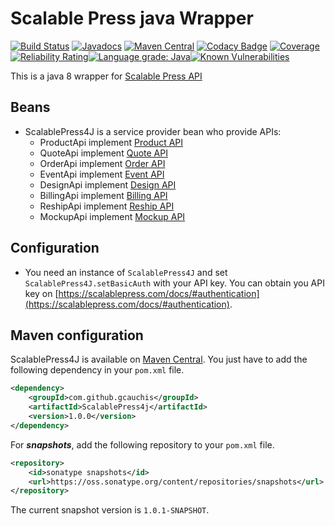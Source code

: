 # Scalable Press java Wrapper

[![Build Status](https://travis-ci.com/gcauchis/ScalablePress4J.svg?branch=master)](https://travis-ci.com/gcauchis/ScalablePress4J) [![Javadocs](http://www.javadoc.io/badge/com.github.gcauchis/ScalablePress4j.svg)](http://www.javadoc.io/doc/com.github.gcauchis/ScalablePress4j) [![Maven Central](https://maven-badges.herokuapp.com/maven-central/com.github.gcauchis/ScalablePress4j/badge.svg)](https://maven-badges.herokuapp.com/maven-central/com.github.gcauchis/ScalablePress4j) [![Codacy Badge](https://api.codacy.com/project/badge/Grade/51a70ee3f0f14a949da114e1c717498b)](https://www.codacy.com/app/gcauchis/ScalablePress4J?utm_source=github.com&amp;utm_medium=referral&amp;utm_content=gcauchis/ScalablePress4J&amp;utm_campaign=Badge_Grade) [![Coverage](https://sonarcloud.io/api/project_badges/measure?project=gcauchis_ScalablePress4J&metric=coverage)](https://sonarcloud.io/dashboard?id=gcauchis_ScalablePress4J) [![Reliability Rating](https://sonarcloud.io/api/project_badges/measure?project=gcauchis_ScalablePress4J&metric=reliability_rating)](https://sonarcloud.io/dashboard?id=gcauchis_ScalablePress4J)[![Language grade: Java](https://img.shields.io/lgtm/grade/java/g/gcauchis/ScalablePress4J.svg?logo=lgtm&logoWidth=18)](https://lgtm.com/projects/g/gcauchis/ScalablePress4J/context:java)[![Known Vulnerabilities](https://snyk.io//test/github/gcauchis/ScalablePress4j/badge.svg?targetFile=pom.xml)](https://snyk.io//test/github/gcauchis/ScalablePress4j?targetFile=pom.xml)

This is a java 8 wrapper for [Scalable Press API](https://scalablepress.com/docs/)

## Beans

- ScalablePress4J is a service provider bean who provide APIs:
  - ProductApi implement [Product API](https://scalablepress.com/docs/#product-api)
  - QuoteApi implement [Quote API](https://scalablepress.com/docs/#quote-api)
  - OrderApi implement [Order API](https://scalablepress.com/docs/#order-api)
  - EventApi implement [Event API](https://scalablepress.com/docs/#event-api)
  - DesignApi implement [Design  API](https://scalablepress.com/docs/#design-api)
  - BillingApi implement [Billing  API](https://scalablepress.com/docs/#billing-api)
  - ReshipApi implement [Reship  API](https://scalablepress.com/docs/#reship-api)
  - MockupApi implement [Mockup  API](https://scalablepress.com/docs/#mockup-api)

## Configuration

- You need an instance of `ScalablePress4J` and set `ScalablePress4J.setBasicAuth` with your API key. You can obtain you API key on [https://scalablepress.com/docs/#authentication](https://scalablepress.com/docs/#authentication).

## Maven configuration

ScalablePress4J is available on [Maven Central](https://search.maven.org/search?q=g:com.github.gcauchis%20AND%20a:ScalablePress4j). You just have to add the following dependency in your `pom.xml` file.

```xml
<dependency>
    <groupId>com.github.gcauchis</groupId>
    <artifactId>ScalablePress4j</artifactId>
    <version>1.0.0</version>
</dependency>
```

For ***snapshots***, add the following repository to your `pom.xml` file.

```xml
<repository>
    <id>sonatype snapshots</id>
    <url>https://oss.sonatype.org/content/repositories/snapshots</url>
</repository>
```

The current snapshot version is `1.0.1-SNAPSHOT`.
